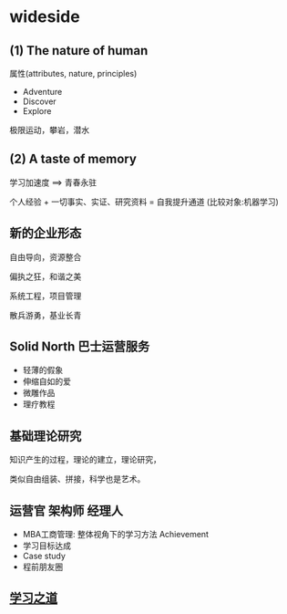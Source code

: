 # wideside

## (1) The nature of human

属性(attributes, nature, principles)

- Adventure
- Discover
- Explore

极限运动，攀岩，潜水

## (2) A taste of memory

学习加速度 ==> 青春永驻

个人经验 + 一切事实、实证、研究资料 = 自我提升通道 (比较对象:机器学习)

## 新的企业形态

自由导向，资源整合

偏执之狂，和谐之美

系统工程，项目管理

散兵游勇，基业长青

## Solid North 巴士运营服务

- 轻薄的假象
- 伸缩自如的爱
- 微雕作品
- 理疗教程

## 基础理论研究

知识产生的过程，理论的建立，理论研究，

类似自由组装、拼接，科学也是艺术。

## 运营官 架构师 经理人

- MBA工商管理: 整体视角下的学习方法 Achievement
- 学习目标达成
- Case study
- 程前朋友圈

## [学习之道](https://github.com/softdata/atasteofmemory/blob/master/the_art_of_learning.md)









